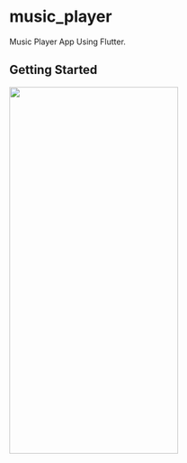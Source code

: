 # music_player

Music Player App Using Flutter.

## Getting Started

<img src="https://github-production-user-asset-6210df.s3.amazonaws.com/99707039/241185439-ead4b221-a38f-4099-8aed-e8775d0bf414.jpg" width="300" height="650"/>
